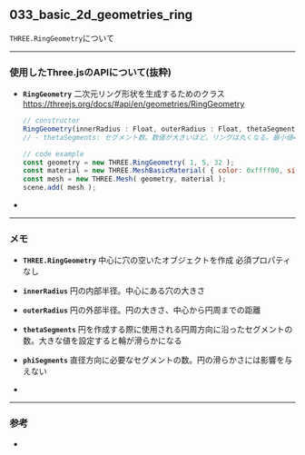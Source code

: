 ## 033_basic_2d_geometries_ring

``THREE.RingGeometry``について

---
### 使用したThree.jsのAPIについて(抜粋)

- **``RingGeometry``**
  二次元リング形状を生成するためのクラス
  https://threejs.org/docs/#api/en/geometries/RingGeometry

  ```javascript
  // constructor
  RingGeometry(innerRadius : Float, outerRadius : Float, thetaSegments : Integer, phiSegments : Integer, thetaStart : Float, thetaLength : Float)
  // - thetaSegments: セグメント数。数値が大きいほど、リングは丸くなる。最小値=3, デフォルト値=8
  
  // code example
  const geometry = new THREE.RingGeometry( 1, 5, 32 );
  const material = new THREE.MeshBasicMaterial( { color: 0xffff00, side: THREE.DoubleSide } );
  const mesh = new THREE.Mesh( geometry, material );
  scene.add( mesh );
  ```



- 

---
### メモ

- **``THREE.RingGeometry``**
  中心に穴の空いたオブジェクトを作成
  必須プロパティなし

- **``innerRadius``**
  円の内部半径。中心にある穴の大きさ

- **``outerRadius``**
  円の外部半径。円の大きさ、中心から円周までの距離

- **``thetaSegments``**
  円を作成する際に使用される円周方向に沿ったセグメントの数。大きな値を設定すると輪が滑らかになる

- **``phiSegments``**
  直径方向に必要なセグメントの数。円の滑らかさには影響を与えない

- 


------

### 参考

- 
